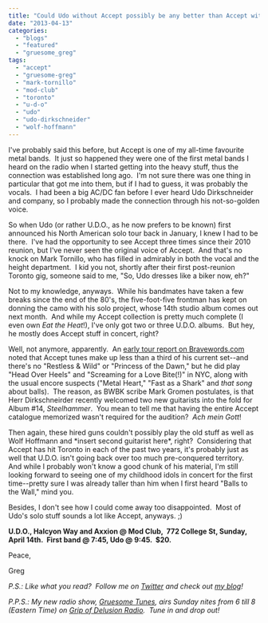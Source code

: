 ```yaml
---
title: "Could Udo without Accept possibly be any better than Accept without Udo?  I'm about to find out..."
date: "2013-04-13"
categories: 
  - "blogs"
  - "featured"
  - "gruesome_greg"
tags: 
  - "accept"
  - "gruesome-greg"
  - "mark-tornillo"
  - "mod-club"
  - "toronto"
  - "u-d-o"
  - "udo"
  - "udo-dirkschneider"
  - "wolf-hoffmann"
---
```


I've probably said this before, but Accept is one of my all-time favourite metal bands.  It just so happened they were one of the first metal bands I heard on the radio when I started getting into the heavy stuff, thus the connection was established long ago.  I'm not sure there was one thing in particular that got me into them, but if I had to guess, it was probably the vocals.  I had been a big AC/DC fan before I ever heard Udo Dirkschneider and company, so I probably made the connection through his not-so-golden voice.

So when Udo (or rather U.D.O., as he now prefers to be known) first announced his North American solo tour back in January, I knew I had to be there.  I've had the opportunity to see Accept three times since their 2010 reunion, but I've never seen the original voice of Accept.  And that's no knock on Mark Tornillo, who has filled in admirably in both the vocal and the height department.  I kid you not, shortly after their first post-reunion Toronto gig, someone said to me, "So, Udo dresses like a biker now, eh?"

Not to my knowledge, anyways.  While his bandmates have taken a few breaks since the end of the 80's, the five-foot-five frontman has kept on donning the camo with his solo project, whose 14th studio album comes out next month.  And while my Accept collection is pretty much complete (I even own _Eat the Heat_!), I've only got two or three U.D.O. albums.  But hey, he mostly does Accept stuff in concert, right?

Well, not anymore, apparently.  An [early tour report on Bravewords.com](http://www.bravewords.com/news/202170) noted that Accept tunes make up less than a third of his current set--and there's no "Restless & Wild" or "Princess of the Dawn," but he did play "Head Over Heels" and "Screaming for a Love Bite(!)" in NYC, along with the usual encore suspects ("Metal Heart," "Fast as a Shark" and _that song_ about balls).  The reason, as BWBK scribe Mark Gromen postulates, is that Herr Dirkschneirder recently welcomed two new guitarists into the fold for Album #14, _Steelhammer_.  You mean to tell me that having the entire Accept catalogue memorized wasn't required for the audition?  _Ach mein Gott_!

Then again, these hired guns couldn't possibly play the old stuff as well as Wolf Hoffmann and \*insert second guitarist here\*, right?  Considering that Accept has hit Toronto in each of the past two years, it's probably just as well that U.D.O. isn't going back over too much pre-conquered territory.  And while I probably won't know a good chunk of his material, I'm still looking forward to seeing one of my childhood idols in concert for the first time--pretty sure I was already taller than him when I first heard "Balls to the Wall," mind you.

Besides, I don't see how I could come away too disappointed.  Most of Udo's solo stuff sounds a lot like Accept, anyways. ;)

**U.D.O., Halcyon Way and Axxion @ Mod Club,  772 College St, Sunday, April 14th.  First band @ 7:45, Udo @ 9:45.  $20.**

Peace,

Greg

_P.S.: Like what you read?  Follow me on [Twitter](http://twitter.com/gruesomeviews) and check out [my blog](http://gruesomeviews.com/)!_

_P.P.S.: My new radio show, [Gruesome Tunes](http://gruesomeviews.com/category/music/gruesome-tunes/), airs Sunday nites from 6 till 8 (Eastern Time) on [Grip of Delusion Radio](http://www.steamingheathen.com/delusion/).  Tune in and drop out!_
